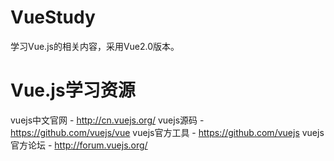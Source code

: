 # VueStudy
学习Vue.js的相关内容，采用Vue2.0版本。

# Vue.js学习资源
vuejs中文官网 - http://cn.vuejs.org/
vuejs源码 - https://github.com/vuejs/vue
vuejs官方工具 - https://github.com/vuejs
vuejs官方论坛 - http://forum.vuejs.org/


